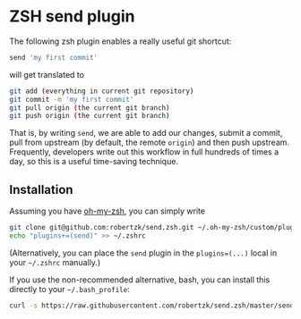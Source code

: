 ZSH send plugin
=====

The following zsh plugin enables a really useful git shortcut:

```bash
send 'my first commit'
```

will get translated to

```bash
git add (everything in current git repository)
git commit -m 'my first commit'
git pull origin (the current git branch)
git push origin (the current git branch)
```

That is, by writing `send`, we are able to add our changes, submit a commit,
pull from upstream (by default, the remote `origin`) and then push upstream.
Frequently, developers write out this workflow in full hundreds of times a
day, so this is a useful time-saving technique.

Installation
--------

Assuming you have [oh-my-zsh](https://github.com/robbyrussell/oh-my-zsh), you can
simply write

```bash
git clone git@github.com:robertzk/send.zsh.git ~/.oh-my-zsh/custom/plugins/send
echo "plugins+=(send)" >> ~/.zshrc
```

(Alternatively, you can place the `send` plugin in the `plugins=(...)` local in your `~/.zshrc` manually.)

If you use the non-recommended alternative, bash, you can install this directly to your `~/.bash_profile`:

```bash
curl -s https://raw.githubusercontent.com/robertzk/send.zsh/master/send.plugin.zsh >> ~/.bash_profile
```

